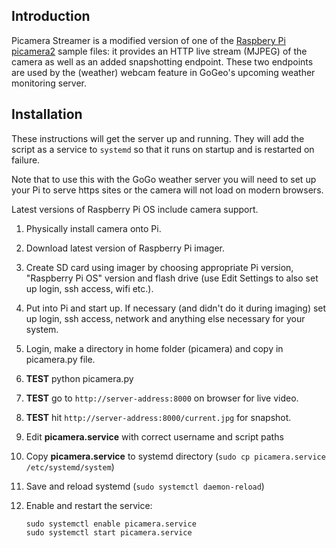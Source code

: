 
## Introduction
Picamera Streamer is a modified version of one of the [Raspbery Pi picamera2](https://github.com/raspberrypi/picamera2) sample files: it provides an HTTP live stream (MJPEG) of the camera as well as an added snapshotting endpoint.
These two endpoints are used by the (weather) webcam feature in GoGeo's upcoming weather monitoring server.

## Installation
These instructions will get the server up and running. They will add the script as a service to `systemd` so that it runs on startup and is restarted on failure.

Note that to use this with the GoGo weather server you will need to set up your Pi to serve https sites or the camera will not load on modern browsers.

Latest versions of Raspberry Pi OS include camera support.

1. Physically install camera onto Pi.
2. Download latest version of Raspberry Pi imager.
3. Create SD card using imager by choosing appropriate Pi version, "Raspberry Pi     OS" version and flash drive (use Edit Settings to also set up login, ssh access, wifi etc.).
4. Put into Pi and start up. If necessary (and didn't do it during imaging) set up login, ssh access, network and anything else necessary for your system.
5. Login, make a directory in home folder (picamera) and copy in picamera.py file.
6. **TEST** python picamera.py
7. **TEST** go to `http://server-address:8000` on browser for live video.
8. **TEST** hit `http://server-address:8000/current.jpg` for snapshot.
9. Edit **picamera.service** with correct username and script paths
10. Copy **picamera.service** to systemd directory (`sudo cp picamera.service /etc/systemd/system`)
11. Save and reload systemd (`sudo systemctl daemon-reload`)
12. Enable and restart the service:

        sudo systemctl enable picamera.service
        sudo systemctl start picamera.service